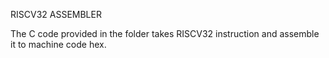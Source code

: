 RISCV32 ASSEMBLER

The C code provided in the folder takes RISCV32 instruction and assemble it to machine code hex.

